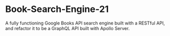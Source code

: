 # Book-Search-Engine-21
A fully functioning Google Books API search engine built with a RESTful API, and refactor it to be a GraphQL API built with Apollo Server.
